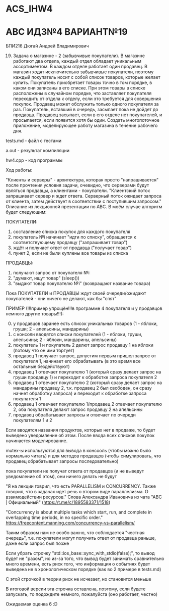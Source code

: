 # ACS_IHW4
# АВС ИДЗ№4 ВАРИАНТ№19
БПИ216 Дюгай Андрей Владимирович

19. Задача о магазине - 2 (забывчивые покупатели). В магазине работают
два отдела, каждый отдел обладает уникальным ассортиментом. В каждом
отделе работает один продавец. В магазин ходят исключительно забывчивые
покупатели, поэтому каждый покупатель носит с собой список товаров, которые желает купить. Покупатель приобретает товары точно в том порядке, в
каком они записаны в его списке. При этом товары в списке расположены в
случайном порядке, что заставляет покупателя переходить от отдела к отделу, если это требуется для совершения покупок. Продавец может обслужить
только одного покупателя за раз. Покупатель, вставший в очередь, засыпает
пока не дойдет до продавца. Продавец засыпает, если в его отделе нет покупателей, и просыпается, если появится хотя бы один. Создать многопоточное приложение, моделирующее работу магазина в течение рабочего
дня.

tests.md - файл с тестами

a.out - результат компиляции

hw4.cpp - код программы

Ход работы:

"Клиенты и серверы" - архитектура, которая просто "напрашивается" после прочтения условия задачи, очевидно, что серверами будут являться продавцы, а клиентами - покупатели. "Клиентский поток запрашивает сервер и ждет ответа. Серверный поток ожидает запроса от клиента, затем действует в соответствии с поступившим запросом."
Описание из лекционной презентации по АВС. В моём случае алгоритм будет следующим:

ПОКУПАТЕЛИ:
1) составление списка покупок для каждого покупателя
2) покупатель №i начинает "идти по списку", обращается к соответствующему продавцу ("запрашивает товар")
3) ждёт и получает ответ от продавца ("получает товар")
4) пункт 2, если не были куплены все товары из списка

ПРОДАВЦЫ:
1) получают запрос от покупателя №i
2) "думают, ищут товар" (sleep())
3) "выдают товар покупателю №i" (возвращают название товара)

Пока ПОКУПАТЕЛИ и ПРОДАВЦЫ ждут своей очереди/ожидают покупателей - они ничего не делают, как бы "спят"

ПРИМЕР (!!!пример упрощён!!!в программе 4 покупателя и у продавцов немного другие товары!!!):

0) у продавцов заранее есть список уникальных товаров (1 - яблоки, груши; 2 - апельсины, мандарины)
1) с консоли вводятся списки покупателей (1 - яблоки, груши, апельсины; 2 - яблоки, мандарины, апельсины)
2) покупатель 1 и покупатель 2 делют запрос продавцу 1 на яблоки (потому что он ими торгует)
3) продавец 1 получает запрос, допустим первым пришел запрос от покупателя 1, начинает его обрабатывать (в это время все остальные бездействуют)
4) продавец 1 отвечает покупателю 1 (который сразу делает запрос на груши продавцу 1) и переходит к обработке запроса покупателя 2
5) продавец 1 отвечает покупателю 2 (который сразу делает запрос на мандарины продавцу 2, т.к. продавец 2 был свободен, он сразу начнет обработку запроса) и переходит к обработке запроса покупателя 1
6) продавец 1 отвечает покупателю 1/продавец 2 отвечает покупателю 2, оба покупателя делают запрос продавцу 2 на апельсины
7) продавец обрабатывает запросы и отвечает по очереди покупателям 1 и 2

Если вводятся названия продуктов, которых нет в продаже, то будет выведено уведомление об этом. После ввода всех списков покупок начинается моделирование.

mutex-ы используются для вывода в консооль (чтобы можно было нормально читать) и для методов продавцов (чтобы симулировать, что продавец обрабатывает запросы последовательно)

пока покупатели не получат ответа от продавцов (и не выведут уведомление об этом), они ничего делать не будут



"Я на лекции говрил, что есть PARALLELISM и CONCURRENCY. Также говорил, что в задачах идет речь о втором виде параллелизма. О взаимодействии ресурсов."
Слова Александра Ивановича из чата "АВС | Официальный" (https://t.me/c/1895583371/1518)

"Concurrency is about multiple tasks which start, run, and complete in overlapping time periods, in no specific order." https://freecontent.manning.com/concurrency-vs-parallelism/

Таким образом нам не особо важно, что соблюдается "честная очередь", т.е. покупатели могут получить ответ от продавца раньше, даже если запрос был позже

Если убрать строчку "std::ios_base::sync_with_stdio(false);", то вывод будет не "разом", но из-за того, что вывод будет занимать сравнительно много времени, есть риск того, что информация о событиях будет выведена не в хронологическом порядке (как во 2 примере в tests.md)

С этой строчкой в теории риск не исчезает, но становится меньше

В итоговой версии эта строчка оставлена, поэтому, если будете запускать, то подождите немного, пожалуйста (оно работает, честно)

Ожидаемая оценка 6
:D
